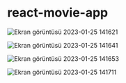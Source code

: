 # react-movie-app

![Ekran görüntüsü 2023-01-25 141621](https://user-images.githubusercontent.com/104009655/214549899-81e3df06-b60b-48ae-adaa-36eccfdd754e.png)

![Ekran görüntüsü 2023-01-25 141641](https://user-images.githubusercontent.com/104009655/214549933-fbfc99e3-82d0-4ad0-a1d1-be29066b1634.png)

![Ekran görüntüsü 2023-01-25 141653](https://user-images.githubusercontent.com/104009655/214549948-d1ccf109-0d44-43e7-884e-043701cf2c39.png)

![Ekran görüntüsü 2023-01-25 141711](https://user-images.githubusercontent.com/104009655/214549959-9e5cdefe-3078-4d41-9e0e-1fa1b5bb1a99.png)


